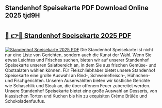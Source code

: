 ## Standenhof Speisekarte PDF Download Online 2025 tjd9H

# <h2><a href="http://gc6ltgh.nevu.top/?p=Standenhof+Speisekarte">🔗 👉🔴 Standenhof Speisekarte 2025 PDF</a></h2>

[![Standenhof Speisekarte 2025 PDF](https://i.imgur.com/dBaPXMq.png)](http://gc6ltgh.nevu.top/?p=Standenhof+Speisekarte)
Die Standenhof Speisekarte ist nicht nur eine Liste von Gerichten, sondern auch die Kunst der Wahl. Wenn Sie etwas Leichtes und Frisches suchen, bieten wir auf unserer Standenhof Speisekarte unseren Salatbereich an, in dem Sie aus frischen Gemüse- und Obstsalaten wählen können. Für Fleischliebhaber bietet unsere Standenhof Speisekarte eine große Auswahl an Rind-, Schweinefleisch-, Hühnchen- und Fischgerichten. Unseren Auserwählten bieten wir köstliche Gerichte wie Schaschlik und Steak an, die über offenem Feuer zubereitet werden. Unsere Standenhof Speisekarte bietet eine große Auswahl an Desserts, von klassischen Torten und Kuchen bis hin zu exquisiten Crème Brûlée und Schokoladenfuufus.

